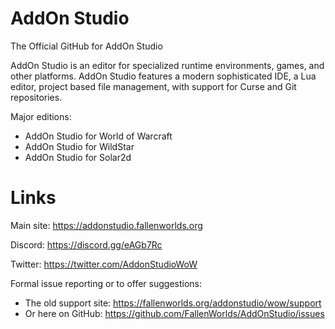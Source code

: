 # AddOn Studio

The Official GitHub for AddOn Studio

AddOn Studio is an editor for specialized runtime environments, games, and other platforms. AddOn Studio features a modern sophisticated IDE, a Lua editor, project based file management, with support for Curse and Git repositories.

Major editions:
* AddOn Studio for World of Warcraft
* AddOn Studio for WildStar
* AddOn Studio for Solar2d

# Links

Main site: https://addonstudio.fallenworlds.org

Discord: https://discord.gg/eAGb7Rc

Twitter: https://twitter.com/AddonStudioWoW

Formal issue reporting or to offer suggestions:
* The old support site: https://fallenworlds.org/addonstudio/wow/support
* Or here on GitHub: https://github.com/FallenWorlds/AddOnStudio/issues
